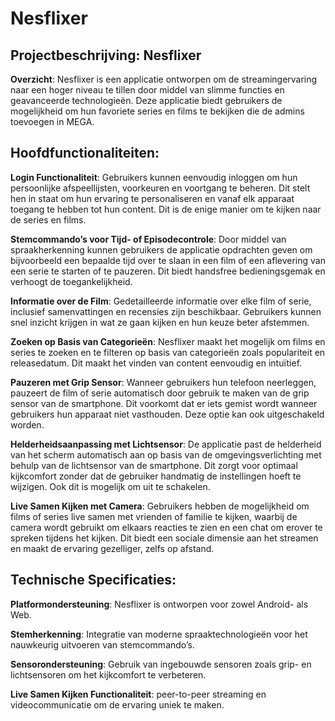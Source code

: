 # Nesflixer

## Projectbeschrijving: Nesflixer

**Overzicht**: Nesflixer is een applicatie ontworpen om de streamingervaring naar een hoger niveau te tillen door middel van slimme functies en geavanceerde technologieën. Deze applicatie biedt gebruikers de mogelijkheid om hun favoriete series en films te bekijken die de admins toevoegen in MEGA.

## Hoofdfunctionaliteiten:

**Login Functionaliteit**: Gebruikers kunnen eenvoudig inloggen om hun persoonlijke afspeellijsten, voorkeuren en voortgang te beheren. Dit stelt hen in staat om hun ervaring te personaliseren en vanaf elk apparaat toegang te hebben tot hun content. Dit is de enige manier om te kijken naar de series en films.

**Stemcommando’s voor Tijd- of Episodecontrole**: Door middel van spraakherkenning kunnen gebruikers de applicatie opdrachten geven om bijvoorbeeld een bepaalde tijd over te slaan in een film of een aflevering van een serie te starten of te pauzeren. Dit biedt handsfree bedieningsgemak en verhoogt de toegankelijkheid.

**Informatie over de Film**: Gedetailleerde informatie over elke film of serie, inclusief samenvattingen en recensies zijn beschikbaar. Gebruikers kunnen snel inzicht krijgen in wat ze gaan kijken en hun keuze beter afstemmen.

**Zoeken op Basis van Categorieën**: Nesflixer maakt het mogelijk om films en series te zoeken en te filteren op basis van categorieën zoals populariteit en releasedatum. Dit maakt het vinden van content eenvoudig en intuïtief.

**Pauzeren met Grip Sensor**: Wanneer gebruikers hun telefoon neerleggen, pauzeert de film of serie automatisch door gebruik te maken van de grip sensor van de smartphone. Dit voorkomt dat er iets gemist wordt wanneer gebruikers hun apparaat niet vasthouden. Deze optie kan ook uitgeschakeld worden.

**Helderheidsaanpassing met Lichtsensor**: De applicatie past de helderheid van het scherm automatisch aan op basis van de omgevingsverlichting met behulp van de lichtsensor van de smartphone. Dit zorgt voor optimaal kijkcomfort zonder dat de gebruiker handmatig de instellingen hoeft te wijzigen. Ook dit is mogelijk om uit te schakelen.

**Live Samen Kijken met Camera**: Gebruikers hebben de mogelijkheid om films of series live samen met vrienden of familie te kijken, waarbij de camera wordt gebruikt om elkaars reacties te zien en een chat om erover te spreken tijdens het kijken. Dit biedt een sociale dimensie aan het streamen en maakt de ervaring gezelliger, zelfs op afstand.

## Technische Specificaties:

**Platformondersteuning**: Nesflixer is ontworpen voor zowel Android- als Web.

**Stemherkenning**: Integratie van moderne spraaktechnologieën voor het nauwkeurig uitvoeren van stemcommando’s.

**Sensorondersteuning**: Gebruik van ingebouwde sensoren zoals grip- en lichtsensoren om het kijkcomfort te verbeteren.

**Live Samen Kijken Functionaliteit**: peer-to-peer streaming en videocommunicatie om de ervaring uniek te maken.
